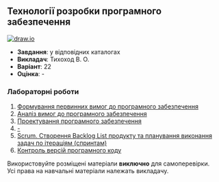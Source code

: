 ## Технології розробки програмного забезпечення

[![draw.io](https://img.shields.io/badge/draw.io-333333?style=for-the-badge&logo=diagramsdotnet&logoColor=%f05033)](#)

- **Завдання**: у відповідних каталогах
- **Викладач**: Тихоход В. О.
- **Варіант**: 22 
- **Оцінка**: -

### Лабораторні роботи
  1. [Формування первинних вимог до програмного забезпечення](./Lab1/)
  2. [Аналіз вимог до програмного забезпечення](./Lab2/)
  3. [Проектування програмного забезпечення](./Lab3/)
  4. [-](./)
  5. [Scrum. Створення Backlog List продукту та планування виконання задач по ітераціям (спринтам)](./Lab5/)
  6. [Контроль версій програмного коду](./Lab6/)

Використовуйте розміщені матеріали **виключно** для самоперевірки. <br>
Усі права на навчальні матеріали належать викладачу.